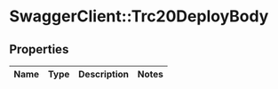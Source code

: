 # SwaggerClient::Trc20DeployBody

## Properties
Name | Type | Description | Notes
------------ | ------------- | ------------- | -------------

